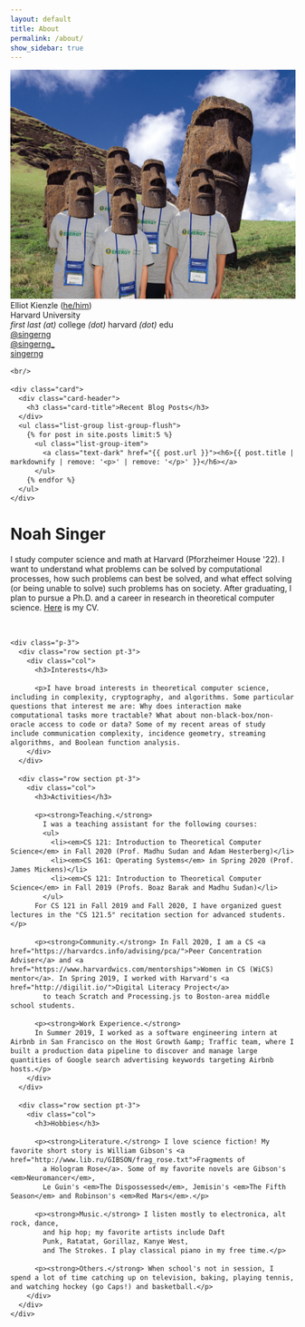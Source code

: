 ```yaml
---
layout: default
title: About
permalink: /about/
show_sidebar: true
---
```



<div class="row">
  <div class="col-md-3 mb-4">
    <div class="card">
      <img class="card-img-top" src="/static/images/noahsinger.jpeg"/>
      <div class="card-body">
        <div class="card-text">
          <i class="fas fa-user"></i> Elliot Kienzle (<a href="https://www.mypronouns.org/he-him" target="_blank">he/him</a>)<br/>
          <i class="fas fa-building"></i> Harvard University<br/>
          <i class="fas fa-envelope"></i> <em>first</em> <em>last</em> <em>(at)</em> college <em>(dot)</em> harvard <em>(dot)</em> edu<br/>
          <i class="fab fa-github"></i> <a href="https://github.com/singerng" target="_blank">@singerng</a> <br/>
          <i class="fab fa-twitter"></i> <a href="https://twitter.com/singerng_" target="_blank">@singerng_</a> <br/>
          <i class="fab fa-linkedin"></i> <a href="https://www.linkedin.com/in/singerng/" target="_blank">singerng</a>
        </div>
      </div>
    </div>

    <br/>

    <div class="card">
      <div class="card-header">
        <h3 class="card-title">Recent Blog Posts</h3>
      </div>
      <ul class="list-group list-group-flush">
        {% for post in site.posts limit:5 %} 
          <ul class="list-group-item">
            <a class="text-dark" href="{{ post.url }}"><h6>{{ post.title | markdownify | remove: '<p>' | remove: '</p>' }}</h6></a>
          </ul>
        {% endfor %}
      </ul>
    </div>
  </div>

  <div class="col-md-9 mb-4">
    <h1>Noah Singer</h1>
    <p>I study computer science and math at Harvard (Pforzheimer House '22). I want to understand what problems can be solved by computational processes,
      how such problems can best be solved, and what effect solving (or being unable to solve) such problems has on society. After graduating, I plan to pursue a Ph.D. and a career in research in theoretical computer science. <a href="/index/cv.pdf">Here</a> is my CV.</p>
    <br/>

    <div class="p-3">
      <div class="row section pt-3">
        <div class="col">
          <h3>Interests</h3>

          <p>I have broad interests in theoretical computer science, including in complexity, cryptography, and algorithms. Some particular questions that interest me are: Why does interaction make computational tasks more tractable? What about non-black-box/non-oracle access to code or data? Some of my recent areas of study include communication complexity, incidence geometry, streaming algorithms, and Boolean function analysis.
        </div>
      </div>

      <div class="row section pt-3">
        <div class="col">
          <h3>Activities</h3>

          <p><strong>Teaching.</strong>
            I was a teaching assistant for the following courses:
            <ul>
              <li><em>CS 121: Introduction to Theoretical Computer Science</em> in Fall 2020 (Prof. Madhu Sudan and Adam Hesterberg)</li>
              <li><em>CS 161: Operating Systems</em> in Spring 2020 (Prof. James Mickens)</li>
              <li><em>CS 121: Introduction to Theoretical Computer Science</em> in Fall 2019 (Profs. Boaz Barak and Madhu Sudan)</li>
            </ul>
          For CS 121 in Fall 2019 and Fall 2020, I have organized guest lectures in the "CS 121.5" recitation section for advanced students.</p>

          <p><strong>Community.</strong> In Fall 2020, I am a CS <a href="https://harvardcs.info/advising/pca/">Peer Concentration Adviser</a> and <a href="https://www.harvardwics.com/mentorships">Women in CS (WiCS) mentor</a>. In Spring 2019, I worked with Harvard's <a href="http://digilit.io/">Digital Literacy Project</a>
            to teach Scratch and Processing.js to Boston-area middle school students.

          <p><strong>Work Experience.</strong>
          In Summer 2019, I worked as a software engineering intern at Airbnb in San Francisco on the Host Growth &amp; Traffic team, where I built a production data pipeline to discover and manage large quantities of Google search advertising keywords targeting Airbnb hosts.</p>
        </div>
      </div>

      <div class="row section pt-3">
        <div class="col">
          <h3>Hobbies</h3>
          
          <p><strong>Literature.</strong> I love science fiction! My favorite short story is William Gibson's <a href="http://www.lib.ru/GIBSON/frag_rose.txt">Fragments of
            a Hologram Rose</a>. Some of my favorite novels are Gibson's <em>Neuromancer</em>,
            Le Guin's <em>The Dispossessed</em>, Jemisin's <em>The Fifth Season</em> and Robinson's <em>Red Mars</em>.</p>

          <p><strong>Music.</strong> I listen mostly to electronica, alt rock, dance,
            and hip hop; my favorite artists include Daft
            Punk, Ratatat, Gorillaz, Kanye West,
            and The Strokes. I play classical piano in my free time.</p>

          <p><strong>Others.</strong> When school's not in session, I spend a lot of time catching up on television, baking, playing tennis, and watching hockey (go Caps!) and basketball.</p>
        </div>
      </div>
    </div>
  </div>
</div>
